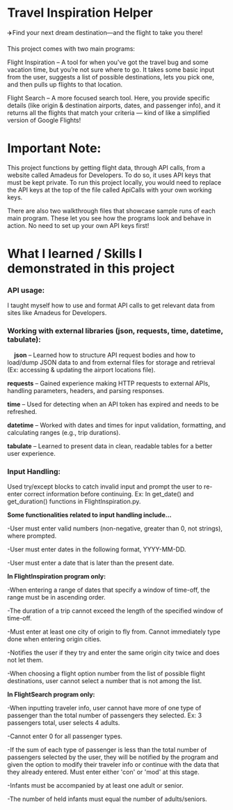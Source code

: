 # Travel Inspiration Helper
✈️Find your next dream destination—and the flight to take you there!

This project comes with two main programs:

Flight Inspiration – A tool for when you've got the travel bug and some vacation time, but you’re not sure where to go. It takes some basic input from the user, suggests a list of possible destinations, lets you pick one, and then pulls up flights to that location.

Flight Search – A more focused search tool. Here, you provide specific details (like origin & destination airports, dates, and passenger info), and it returns all the flights that match your criteria — kind of like a simplified version of Google Flights!

# Important Note:

This project functions by getting flight data, through API calls, from a website called Amadeus for Developers. To do so, it uses API keys that must be kept private. To run this project locally, you would need to replace the API keys at the top of the file called ApiCalls with your own working keys. 

There are also two walkthrough files that showcase sample runs of each main program. These let you see how the programs look and behave in action. No need to set up your own API keys first!

# What I learned / Skills I demonstrated in this project

### API usage: 
I taught myself how to use and format API calls to get relevant data from sites like Amadeus for Developers.

### Working with external libraries (json, requests, time, datetime, tabulate):
&nbsp;&nbsp;&nbsp;&nbsp;**json** – Learned how to structure API request bodies and how to load/dump JSON data to and from external files for storage and retrieval (Ex: accessing & updating the airport locations file).

**requests** – Gained experience making HTTP requests to external APIs, handling parameters, headers, and parsing           responses.

**time** – Used for detecting when an API token has expired and needs to be refreshed.

**datetime** – Worked with dates and times for input validation, formatting, and calculating ranges (e.g., trip         durations).

**tabulate** – Learned to present data in clean, readable tables for a better user experience.

### Input Handling:
Used try/except blocks to catch invalid input and prompt the user to re-enter correct information before continuing.
Ex: In get_date() and get_duration() functions in FlightInspiration.py.

**Some functionalities related to input handling include...**

  -User must enter valid numbers (non-negative, greater than 0, not strings), where prompted.
  
  -User must enter dates in the following format, YYYY-MM-DD.
  
  -User must enter a date that is later than the present date.
  
**In FlightInspiration program only:**

  -When entering a range of dates that specify a window of time-off, the range must be in ascending order.
  
  -The duration of a trip cannot exceed the length of the specified window of time-off.
  
  -Must enter at least one city of origin to fly from. Cannot immediately type done when entering origin cities.
  
  -Notifies the user if they try and enter the same origin city twice and does not let them.
  
  -When choosing a flight option number from the list of possible flight destinations, user cannot select a number that is     not among the list.

**In FlightSearch program only:**

  -When inputting traveler info, user cannot have more of one type of passenger than the total number of passengers they       selected. Ex: 3 passengers total, user selects 4 adults.
  
  -Cannot enter 0 for all passenger types.
  
  -If the sum of each type of passenger is less than the total number of passengers selected by the user, they will be         notified by the program and given the option to modify their traveler info or continue with the data that they already      entered. Must enter either 'con' or 'mod' at this stage.
  
  -Infants must be accompanied by at least one adult or senior.
  
  -The number of held infants must equal the number of adults/seniors.

